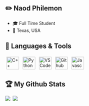 ## ✏️ Naod Philemon
- 🎓 Full Time Student
- 📍 Texas, USA


## 🎯 Languages & Tools
<div>
  <img src="https://cdn-icons-png.flaticon.com/512/6132/6132222.png" alt="C++" height="40" style="vertical-align:top; margin:4px">
  <img src="https://cdn-icons-png.flaticon.com/512/5968/5968350.png" alt="Python" height="40" style="vertical-align:top; margin:4px">
  <img src="https://cdn.icon-icons.com/icons2/2107/PNG/512/file_type_vscode_icon_130084.png" alt="VS Code" height="40" style="vertical-align:top; margin:4px">
  <img src="https://cdn-icons-png.flaticon.com/512/5968/5968866.png" alt="Github" height="40" style="vertical-align:top; margin:4px">
  <img src="https://cdn-icons-png.flaticon.com/512/5968/5968292.png" alt="Javascript" height="40" style="vertical-align:top; margin:4px">
</div>

## 🏆 My Github Stats
<div>
    <img src="https://github-readme-stats.vercel.app/api?username=NaodP&show_icons=true&card_width=400&theme=github_dark">
    <img>
    <img src="https://github-readme-stats.vercel.app/api/top-langs/?username=NaodP&layout=compact&langs_count=8&theme=github_dark">
</div>
